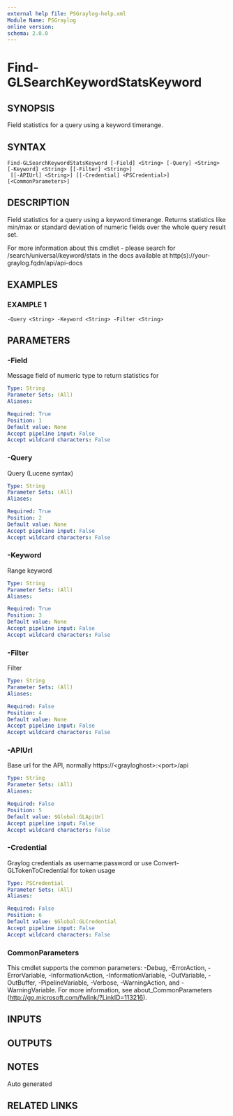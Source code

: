 ```yaml
---
external help file: PSGraylog-help.xml
Module Name: PSGraylog
online version:
schema: 2.0.0
---
```


# Find-GLSearchKeywordStatsKeyword

## SYNOPSIS
Field statistics for a query using a keyword timerange.

## SYNTAX

```
Find-GLSearchKeywordStatsKeyword [-Field] <String> [-Query] <String> [-Keyword] <String> [[-Filter] <String>]
 [[-APIUrl] <String>] [[-Credential] <PSCredential>] [<CommonParameters>]
```

## DESCRIPTION
Field statistics for a query using a keyword timerange.
Returns statistics like min/max or standard deviation of numeric fields over the whole query result set.

For more information about this cmdlet - please search for /search/universal/keyword/stats in the docs available at http(s)://your-graylog.fqdn/api/api-docs

## EXAMPLES

### EXAMPLE 1
```
-Query <String> -Keyword <String> -Filter <String>
```

## PARAMETERS

### -Field
Message field of numeric type to return statistics for

```yaml
Type: String
Parameter Sets: (All)
Aliases:

Required: True
Position: 1
Default value: None
Accept pipeline input: False
Accept wildcard characters: False
```

### -Query
Query (Lucene syntax)

```yaml
Type: String
Parameter Sets: (All)
Aliases:

Required: True
Position: 2
Default value: None
Accept pipeline input: False
Accept wildcard characters: False
```

### -Keyword
Range keyword

```yaml
Type: String
Parameter Sets: (All)
Aliases:

Required: True
Position: 3
Default value: None
Accept pipeline input: False
Accept wildcard characters: False
```

### -Filter
Filter

```yaml
Type: String
Parameter Sets: (All)
Aliases:

Required: False
Position: 4
Default value: None
Accept pipeline input: False
Accept wildcard characters: False
```

### -APIUrl
Base url for the API, normally https://\<grayloghost\>:\<port\>/api

```yaml
Type: String
Parameter Sets: (All)
Aliases:

Required: False
Position: 5
Default value: $Global:GLApiUrl
Accept pipeline input: False
Accept wildcard characters: False
```

### -Credential
Graylog credentials as username:password or use Convert-GLTokenToCredential for token usage

```yaml
Type: PSCredential
Parameter Sets: (All)
Aliases:

Required: False
Position: 6
Default value: $Global:GLCredential
Accept pipeline input: False
Accept wildcard characters: False
```

### CommonParameters
This cmdlet supports the common parameters: -Debug, -ErrorAction, -ErrorVariable, -InformationAction, -InformationVariable, -OutVariable, -OutBuffer, -PipelineVariable, -Verbose, -WarningAction, and -WarningVariable. For more information, see about_CommonParameters (http://go.microsoft.com/fwlink/?LinkID=113216).

## INPUTS

## OUTPUTS

## NOTES
Auto generated

## RELATED LINKS
